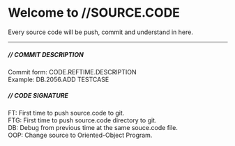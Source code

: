 # Welcome to //SOURCE.CODE
Every source code will be push, commit and understand in here.
<hr>
<h5>// COMMIT DESCRIPTION</h5>
Commit form: CODE.REFTIME.DESCRIPTION<br>
Example: DB.2056.ADD TESTCASE
<br>
<h5>// CODE SIGNATURE</h5>
  FT: First time to push source.code to git.<br>
  FTG: First time to push source.code directory to git.<br>
  DB: Debug from previous time at the same souce.code file.<br>
  OOP: Change source to Oriented-Object Program.
